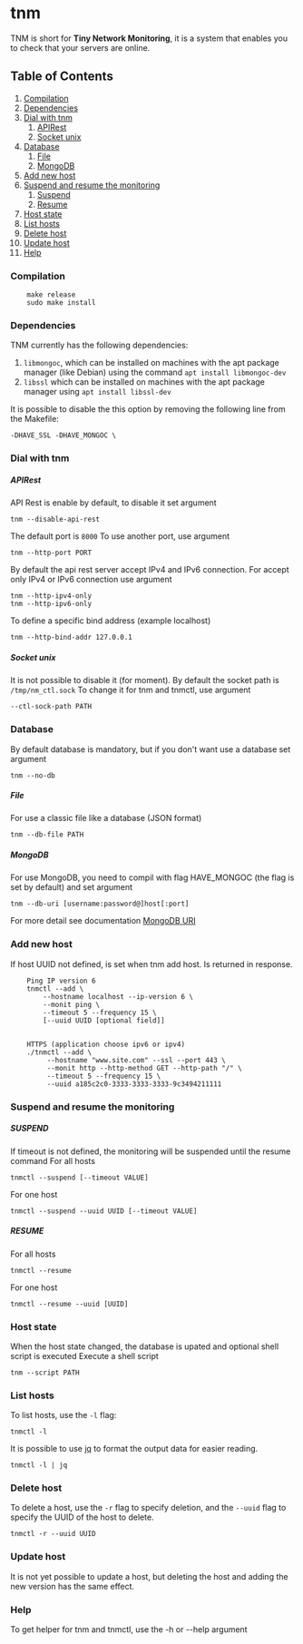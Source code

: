 # tnm

TNM is short for **Tiny Network Monitoring**, it is a system that enables you to check that your servers are online.

## Table of Contents
1. [Compilation](#compilation)
2. [Dependencies](#dependencies)
3. [Dial with tnm](#dial-with-tnm)
   1. [APIRest](#apirest)
   2. [Socket unix](#socket-unix)
4. [Database](#database)
   1. [File](#file)
   2. [MongoDB](#mongodb)
5. [Add new host](#Add-new-host)
6. [Suspend and resume the monitoring](#suspend-and-resume-the-monitoring)
   1. [Suspend](#suspend)
   2. [Resume](#resume)
7. [Host state](#host-state)
8. [List hosts](#list-hosts)
9. [Delete host](#delete-host)
10. [Update host](#update-host)
11. [Help](#help)

### Compilation

```
    make release
    sudo make install
```

### Dependencies

TNM currently has the following dependencies:

1. `libmongoc`, which can be installed on machines with the apt package manager (like Debian) 
using the command `apt install libmongoc-dev`
2. `libssl` which can be installed on machines with the apt package manager 
using `apt install libssl-dev`

It is possible to disable the this option by removing the following line from the Makefile:

```
-DHAVE_SSL -DHAVE_MONGOC \
```

### Dial with tnm
##### APIRest
API Rest is enable by default, to disable it set argument
```
tnm --disable-api-rest
```
The default port is `8000`
To use another port, use argument
```
tnm --http-port PORT
```
By default the api rest server accept IPv4 and IPv6 connection.
For accept only IPv4 or IPv6 connection use argument
```
tnm --http-ipv4-only
tnm --http-ipv6-only
```

To define a specific bind address (example localhost)
```
tnm --http-bind-addr 127.0.0.1
```

##### Socket unix
It is not possible to disable it (for moment).
By default the socket path is `/tmp/nm_ctl.sock`
To change it for tnm and tnmctl, use argument
```
--ctl-sock-path PATH
```

### Database
By default database is mandatory, but if you don't want use a database set argument
```
tnm --no-db
```

##### File
For use a classic file like a database (JSON format)
```
tnm --db-file PATH
```

##### MongoDB
For use MongoDB, you need to compil with flag HAVE_MONGOC (the flag is set by default)
and set argument
```
tnm --db-uri [username:password@]host[:port]
```
For more detail see documentation [MongoDB URI](https://www.mongodb.com/docs/manual/reference/connection-string/)

### Add new host
If host UUID not defined, is set when tnm add host. Is returned in response.
```
    Ping IP version 6
    tnmctl --add \
        --hostname localhost --ip-version 6 \
        --monit ping \
        --timeout 5 --frequency 15 \
        [--uuid UUID [optional field]]


    HTTPS (application choose ipv6 or ipv4)
    ./tnmctl --add \
         --hostname "www.site.com" --ssl --port 443 \
         --monit http --http-method GET --http-path "/" \
         --timeout 5 --frequency 15 \
         --uuid a185c2c0-3333-3333-3333-9c3494211111
```

### Suspend and resume the monitoring
##### SUSPEND
If timeout is not defined, the monitoring will be suspended until the resume command 
For all hosts
```
tnmctl --suspend [--timeout VALUE]
```

For one host
```
tnmctl --suspend --uuid UUID [--timeout VALUE] 
```

##### RESUME
For all hosts
```
tnmctl --resume
```

For one host
```
tnmctl --resume --uuid [UUID]
```

### Host state
When the host state changed, the database is upated and optional shell script is executed
Execute a shell script
```
tnm --script PATH
```

### List hosts

To list hosts, use the `-l` flag:
```
tnmctl -l

```

It is possible to use [jq](https://stedolan.github.io/jq/) to format the output data for easier reading.
```
tnmctl -l | jq
```

### Delete host

To delete a host, use the `-r` flag to specify deletion, and the `--uuid` flag to specify the UUID of the host to delete.
```
tnmctl -r --uuid UUID
```

### Update host
It is not yet possible to update a host, but deleting the host and adding the new version has the same effect.

### Help
To get helper for tnm and tnmctl, use the -h or --help argument
